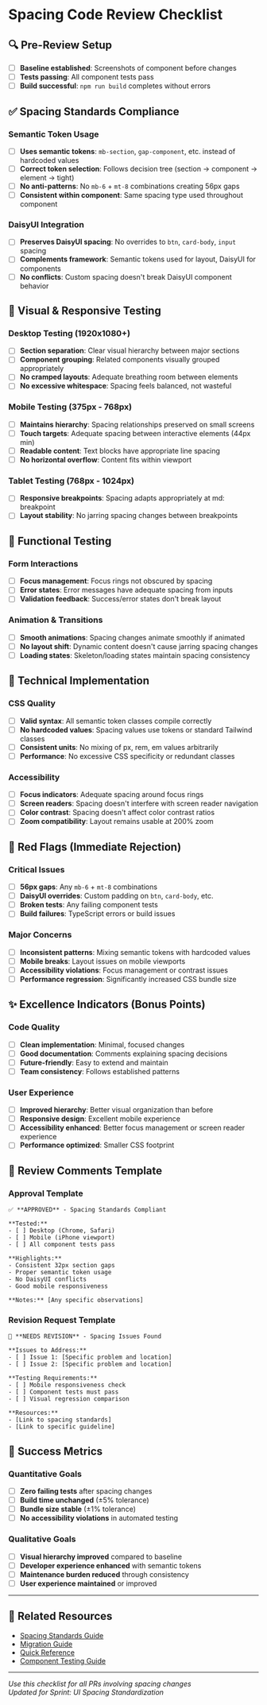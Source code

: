 # Spacing Code Review Checklist

## 🔍 Pre-Review Setup

- [ ] **Baseline established**: Screenshots of component before changes
- [ ] **Tests passing**: All component tests pass
- [ ] **Build successful**: `npm run build` completes without errors

## ✅ Spacing Standards Compliance

### Semantic Token Usage

- [ ] **Uses semantic tokens**: `mb-section`, `gap-component`, etc. instead of hardcoded values
- [ ] **Correct token selection**: Follows decision tree (section → component → element → tight)
- [ ] **No anti-patterns**: No `mb-6` + `mt-8` combinations creating 56px gaps
- [ ] **Consistent within component**: Same spacing type used throughout component

### DaisyUI Integration

- [ ] **Preserves DaisyUI spacing**: No overrides to `btn`, `card-body`, `input` spacing
- [ ] **Complements framework**: Semantic tokens used for layout, DaisyUI for components
- [ ] **No conflicts**: Custom spacing doesn't break DaisyUI component behavior

## 📱 Visual & Responsive Testing

### Desktop Testing (1920x1080+)

- [ ] **Section separation**: Clear visual hierarchy between major sections
- [ ] **Component grouping**: Related components visually grouped appropriately
- [ ] **No cramped layouts**: Adequate breathing room between elements
- [ ] **No excessive whitespace**: Spacing feels balanced, not wasteful

### Mobile Testing (375px - 768px)

- [ ] **Maintains hierarchy**: Spacing relationships preserved on small screens
- [ ] **Touch targets**: Adequate spacing between interactive elements (44px min)
- [ ] **Readable content**: Text blocks have appropriate line spacing
- [ ] **No horizontal overflow**: Content fits within viewport

### Tablet Testing (768px - 1024px)

- [ ] **Responsive breakpoints**: Spacing adapts appropriately at md: breakpoint
- [ ] **Layout stability**: No jarring spacing changes between breakpoints

## 🧪 Functional Testing

### Form Interactions

- [ ] **Focus management**: Focus rings not obscured by spacing
- [ ] **Error states**: Error messages have adequate spacing from inputs
- [ ] **Validation feedback**: Success/error states don't break layout

### Animation & Transitions

- [ ] **Smooth animations**: Spacing changes animate smoothly if animated
- [ ] **No layout shift**: Dynamic content doesn't cause jarring spacing changes
- [ ] **Loading states**: Skeleton/loading states maintain spacing consistency

## 🔧 Technical Implementation

### CSS Quality

- [ ] **Valid syntax**: All semantic token classes compile correctly
- [ ] **No hardcoded values**: Spacing values use tokens or standard Tailwind classes
- [ ] **Consistent units**: No mixing of px, rem, em values arbitrarily
- [ ] **Performance**: No excessive CSS specificity or redundant classes

### Accessibility

- [ ] **Focus indicators**: Adequate spacing around focus rings
- [ ] **Screen readers**: Spacing doesn't interfere with screen reader navigation
- [ ] **Color contrast**: Spacing doesn't affect color contrast ratios
- [ ] **Zoom compatibility**: Layout remains usable at 200% zoom

## 🚫 Red Flags (Immediate Rejection)

### Critical Issues

- [ ] **56px gaps**: Any `mb-6` + `mt-8` combinations
- [ ] **DaisyUI overrides**: Custom padding on `btn`, `card-body`, etc.
- [ ] **Broken tests**: Any failing component tests
- [ ] **Build failures**: TypeScript errors or build issues

### Major Concerns

- [ ] **Inconsistent patterns**: Mixing semantic tokens with hardcoded values
- [ ] **Mobile breaks**: Layout issues on mobile viewports
- [ ] **Accessibility violations**: Focus management or contrast issues
- [ ] **Performance regression**: Significantly increased CSS bundle size

## ✨ Excellence Indicators (Bonus Points)

### Code Quality

- [ ] **Clean implementation**: Minimal, focused changes
- [ ] **Good documentation**: Comments explaining spacing decisions
- [ ] **Future-friendly**: Easy to extend and maintain
- [ ] **Team consistency**: Follows established patterns

### User Experience

- [ ] **Improved hierarchy**: Better visual organization than before
- [ ] **Responsive design**: Excellent mobile experience
- [ ] **Accessibility enhanced**: Better focus management or screen reader experience
- [ ] **Performance optimized**: Smaller CSS footprint

## 📝 Review Comments Template

### Approval Template

```
✅ **APPROVED** - Spacing Standards Compliant

**Tested:**
- [ ] Desktop (Chrome, Safari)
- [ ] Mobile (iPhone viewport)
- [ ] All component tests pass

**Highlights:**
- Consistent 32px section gaps
- Proper semantic token usage
- No DaisyUI conflicts
- Good mobile responsiveness

**Notes:** [Any specific observations]
```

### Revision Request Template

```
🔄 **NEEDS REVISION** - Spacing Issues Found

**Issues to Address:**
- [ ] Issue 1: [Specific problem and location]
- [ ] Issue 2: [Specific problem and location]

**Testing Requirements:**
- [ ] Mobile responsiveness check
- [ ] Component tests must pass
- [ ] Visual regression comparison

**Resources:**
- [Link to spacing standards]
- [Link to specific guideline]
```

## 🎯 Success Metrics

### Quantitative Goals

- [ ] **Zero failing tests** after spacing changes
- [ ] **Build time unchanged** (±5% tolerance)
- [ ] **Bundle size stable** (±1% tolerance)
- [ ] **No accessibility violations** in automated testing

### Qualitative Goals

- [ ] **Visual hierarchy improved** compared to baseline
- [ ] **Developer experience enhanced** with semantic tokens
- [ ] **Maintenance burden reduced** through consistency
- [ ] **User experience maintained** or improved

---

## 🔗 Related Resources

- [Spacing Standards Guide](./spacing-standards.md)
- [Migration Guide](./spacing-migration-guide.md)
- [Quick Reference](./spacing-quick-reference.md)
- [Component Testing Guide](../testing/README.md)

---

_Use this checklist for all PRs involving spacing changes_  
_Updated for Sprint: UI Spacing Standardization_

